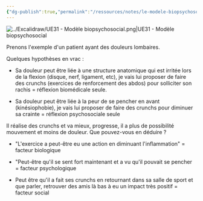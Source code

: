 ```yaml
---
{"dg-publish":true,"permalink":"/ressources/notes/le-modele-biopsychosociale/","tags":["mindmaps","modèle"],"noteIcon":"2"}
---
```






![../Excalidraw/UE31 - Modèle biopsychosocial.png|UE31 - Modèle biopsychosocial](/img/user/Ressources/Excalidraw/UE31%20-%20Mod%C3%A8le%20biopsychosocial.png)

Prenons l'exemple d'un patient ayant des douleurs lombaires.

Quelques hypothèses en vrac :

- Sa douleur peut être liée à une structure anatomique qui est irritée lors de la flexion (disque, nerf, ligament, etc), je vais lui proposer de faire des crunchs (exercices de renforcement des abdos) pour solliciter son rachis = réflexion biomédicale seule.

- Sa douleur peut être liée à la peur de se pencher en avant (kinésiophobie), je vais lui proposer de faire des crunchs pour diminuer sa crainte = réflexion psychosociale seule

Il réalise des crunchs et va mieux, progresse, il a plus de possibilité mouvement et moins de douleur. Que pouvez-vous en déduire ?

- "L'exercice a peut-être eu une action en diminuant l'inflammation" = facteur biologique

- "Peut-être qu'il se sent fort maintenant et a vu qu'il pouvait se pencher = facteur psychologique

- Peut être qu'il a fait ses crunchs en retournant dans sa salle de sport et que parler, retrouver des amis là bas à eu un impact très positif = facteur social


